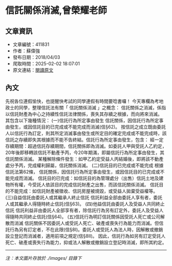 # 信託關係消滅,曾榮耀老師

## 文章資訊
- 文章編號：411831
- 作者：蘇偉強
- 發布日期：2018/04/03
- 爬取時間：2025-02-02 18:07:01
- 原文連結：[閱讀原文](https://real-estate.get.com.tw/Columns/detail.aspx?no=411831)

## 內文
先祝各位連假愉快，也提醒快考試的同學連假有時間要唸書囉！
今天專欄為考地政士的同學，整理信託法有關「
信託關係消滅
」之概念：
信託關係之消滅，係指以信託財產為中心之持續性信託法律關係，喪失其存續之根據，而向將來消滅。
其包含以下幾種情況：
(一)信託行為所定事由發生
信託關係，因信託行為所定事由發生，或因信託目的已完成或不能完成而消滅(信§62)。
按信託之成立既由委託人以信託行為訂定，則其所定消滅事由發生或所定目的確定完成或不能完成時，該信託之存續即失其根據而不能不告終結。信託行為所定事由發生，包含：
經一定存續期間：超過信託存續期間，信託關係即為消滅。如委託人甲與受託人乙約定，20年後即移轉該信託不動產予丙，今20年期滿，即屬信託行為所定事由發生，其信託關係消滅。
某種解除條件發生：如甲乙約定受益人丙結婚後，即將該不動產處分予丙，完成權利歸屬，信託關係消滅。
(二)信託目的已完成或不能完成
根據信託法第62條，
信託關係，因信託行為所定事由發生，或因信託目的已完成或不能完成而消滅。
信託目的已完成：如信託目的為管理處分（出售）信託土地及建物所有權，今受託人依該目的完成信託財產之出售，而該信託關係消滅。
信託目的不能完成：如信託財產被徵收、信託房屋被燒毀，或受益人拋棄受益權等。
(三)自益信託由委託人或其繼承人終止信託
信託利益全部由委託人享有者，委託人或其繼承人得隨時終止信託(信§63)。
(四)他益信託由委託人及受益人共同終止信託
信託利益非由委託人全部享有者，除信託行為另有訂定外，委託人及受益人得隨時共同終止信託(信§64)。
(五)信託行為明訂信託關係因受託人死亡或公司解散而消滅
信託關係不因委託人或受託人死亡、破產或喪失行為能力而消滅。但信託行為另有訂定者，不在此限(信§8I)。委託人或受託人為法人時，因解散或撤銷設立登記而消滅者，適用前項之規定(信§8II)。
因此，信託行為如另有訂定受託人死亡、破產或喪失行為能力，抑或法人解散或撤銷設立登記時消滅，即所其約定。

---
*注：本文圖片存放於 ./images/ 目錄下*
